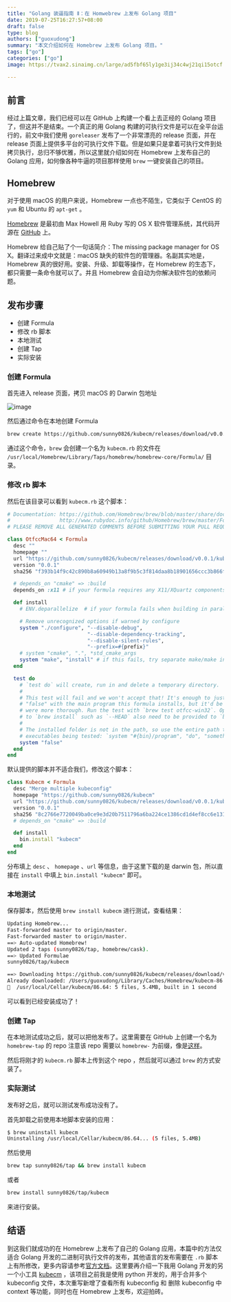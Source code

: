 ```yaml
---
title: "Golang 装逼指南 Ⅱ：在 Homwebrew 上发布 Golang 项目"
date: 2019-07-25T16:27:57+08:00
draft: false
type: blog
authors: ["guoxudong"]
summary: "本文介绍如何在 Homebrew 上发布 Golang 项目。"
tags: ["go"]
categories: ["go"]
image: https://tvax2.sinaimg.cn/large/ad5fbf65ly1ge3ij34c4wj21qi15otcf.jpg

---
```


## 前言

经过上篇文章，我们已经可以在 GitHub 上构建一个看上去正经的 Golang 项目了，但这并不是结束。一个真正的用 Golang 构建的可执行文件是可以在全平台运行的，前文中我们使用 `goreleaser` 发布了一个非常漂亮的 release 页面，并在 release 页面上提供多平台的可执行文件下载。但是如果只是拿着可执行文件到处拷贝执行，总归不够优雅，所以这里就介绍如何在 Homebrew 上发布自己的 Golang 应用，如何像各种牛逼的项目那样使用 `brew` 一键安装自己的项目。

## Homebrew

对于使用 macOS 的用户来说，Homebrew 一点也不陌生，它类似于 CentOS 的 `yum` 和 Ubuntu 的 `apt-get` 。

[Homebrew](https://brew.sh/) 是最初由 Max Howell 用 Ruby 写的 OS X 软件管理系统，其代码开源在 [GitHub](https://github.com/Homebrew/brew/) 上。

Homebrew 给自己贴了个一句话简介：The missing package manager for OS X。翻译过来成中文就是：macOS 缺失的软件包的管理器。名副其实地是，Homebrew 真的很好用。安装、升级、卸载等操作，在 Homebrew 的生态下，都只需要一条命令就可以了。并且 Homebrew 会自动为你解决软件包的依赖问题。

## 发布步骤

- 创建 Formula
- 修改 rb 脚本
- 本地测试
- 创建 Tap
- 实际安装

### 创建 Formula

首先进入 release 页面，拷贝 macOS 的 Darwin 包地址

![image](https://tva2.sinaimg.cn/large/ad5fbf65gy1g5c7b4mi5fj21lq0se4ck.jpg)

然后通过命令在本地创建 Formula

```bash
brew create https://github.com/sunny0826/kubecm/releases/download/v0.0.1/kubecm_0.0.1_Darwin_x86_64.tar.gz
```

通过这个命令，`brew` 会创建一个名为 `kubecm.rb` 的文件在 `/usr/local/Homebrew/Library/Taps/homebrew/homebrew-core/Formula/` 目录。

### 修改 rb 脚本

然后在该目录可以看到 `kubecm.rb` 这个脚本：

```Ruby
# Documentation: https://github.com/Homebrew/brew/blob/master/share/doc/homebrew/Formula-Cookbook.md
#                http://www.rubydoc.info/github/Homebrew/brew/master/Formula
# PLEASE REMOVE ALL GENERATED COMMENTS BEFORE SUBMITTING YOUR PULL REQUEST!

class OtfccMac64 < Formula
  desc ""
  homepage ""
  url "https://github.com/sunny0826/kubecm/releases/download/v0.0.1/kubecm_0.0.1_Darwin_x86_64.tar.gz"
  version "0.0.1"
  sha256 "f393b14f9c42c890b8a60949b13a8f9b5c3f814daa8b18901656ccc3b866f646"

  # depends_on "cmake" => :build
  depends_on :x11 # if your formula requires any X11/XQuartz components

  def install
    # ENV.deparallelize  # if your formula fails when building in parallel

    # Remove unrecognized options if warned by configure
    system "./configure", "--disable-debug",
                          "--disable-dependency-tracking",
                          "--disable-silent-rules",
                          "--prefix=#{prefix}"
    # system "cmake", ".", *std_cmake_args
    system "make", "install" # if this fails, try separate make/make install steps
  end

  test do
    # `test do` will create, run in and delete a temporary directory.
    #
    # This test will fail and we won't accept that! It's enough to just replace
    # "false" with the main program this formula installs, but it'd be nice if you
    # were more thorough. Run the test with `brew test otfcc-win32`. Options passed
    # to `brew install` such as `--HEAD` also need to be provided to `brew test`.
    #
    # The installed folder is not in the path, so use the entire path to any
    # executables being tested: `system "#{bin}/program", "do", "something"`.
    system "false"
  end
end
```

默认提供的脚本并不适合我们，修改这个脚本：

```Ruby
class Kubecm < Formula
  desc "Merge multiple kubeconfig"
  homepage "https://github.com/sunny0826/kubecm"
  url "https://github.com/sunny0826/kubecm/releases/download/v0.0.1/kubecm_0.0.1_Darwin_x86_64.tar.gz"
  version "0.0.1"
  sha256 "8c2766e7720049ba0ce9e3d20b7511796a6ba224ce1386cd1d4ef8cc6e1315cd"
  # depends_on "cmake" => :build

  def install
    bin.install "kubecm"
  end
end
```

分布填上 `desc` 、 `homepage` 、`url` 等信息，由于这里下载的是 darwin 包，所以直接在 `install` 中填上 `bin.install "kubecm"` 即可。


### 本地测试

保存脚本，然后使用 `brew install kubecm` 进行测试，查看结果：

```bash
Updating Homebrew...
Fast-forwarded master to origin/master.
Fast-forwarded master to origin/master.
==> Auto-updated Homebrew!
Updated 2 taps (sunny0826/tap, homebrew/cask).
==> Updated Formulae
sunny0826/tap/kubecm

==> Downloading https://github.com/sunny0826/kubecm/releases/download/v0.0.1/kubecm_0.0.1_Darwin_x86_64.tar.gz
Already downloaded: /Users/guoxudong/Library/Caches/Homebrew/kubecm-86.64.tar.gz
🍺  /usr/local/Cellar/kubecm/86.64: 5 files, 5.4MB, built in 1 second
```

可以看到已经安装成功了！

### 创建 Tap

在本地测试成功之后，就可以把他发布了。这里需要在 GitHub 上创建一个名为 `homebrew-tap` 的 repo 注意该 repo 需要以 `homebrew-` 为前缀，像是[这样](https://github.com/sunny0826/homebrew-tap)。

然后将刚才的 `kubecm.rb` 脚本上传到这个 repo ，然后就可以通过 `brew` 的方式安装了。

### 实际测试

发布好之后，就可以测试发布成功没有了。

首先卸载之前使用本地脚本安装的应用：

```bash
$ brew uninstall kubecm
Uninstalling /usr/local/Cellar/kubecm/86.64... (5 files, 5.4MB)
```

然后使用 
```bash
brew tap sunny0826/tap && brew install kubecm
``` 
或者 
```bash
brew install sunny0826/tap/kubecm
``` 
来进行安装。

## 结语

到这我们就成功的在 Homebrew 上发布了自己的 Golang 应用，本篇中的方法仅适合 Golang 开发的二进制可执行文件的发布，其他语言的发布需要在 `.rb` 脚本上有所修改，更多内容请参考[官方文档](https://docs.brew.sh/)。这里要再介绍一下我用 Golang 开发的另一个小工具 [kubecm](https://github.com/sunny0826/kubecm) ，该项目之前我是使用 python 开发的，用于合并多个 kubeconfig 文件，本次重写新增了查看所有 kubeconfig 和 删除 kubeconfig 中 context 等功能，同时也在 Homebrew 上发布，欢迎拍砖。

